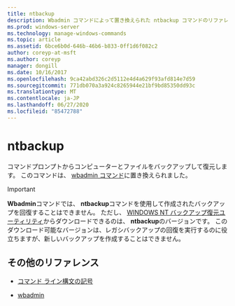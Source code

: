 ```yaml
---
title: ntbackup
description: Wbadmin コマンドによって置き換えられた ntbackup コマンドのリファレンストピックです。
ms.prod: windows-server
ms.technology: manage-windows-commands
ms.topic: article
ms.assetid: 6bce6b0d-646b-46b6-b833-0ff1d6f082c2
author: coreyp-at-msft
ms.author: coreyp
manager: dongill
ms.date: 10/16/2017
ms.openlocfilehash: 9ca42abd326c2d5112e4d4a629f93afd814e7d59
ms.sourcegitcommit: 771db070a3a924c8265944e21bf9bd85350dd93c
ms.translationtype: MT
ms.contentlocale: ja-JP
ms.lasthandoff: 06/27/2020
ms.locfileid: "85472788"
---
```

# <a name="ntbackup"></a>ntbackup

コマンドプロンプトからコンピューターとファイルをバックアップして復元します。 このコマンドは、 [wbadmin コマンド](wbadmin.md)に置き換えられました。

> [!IMPORTANT]
> **Wbadmin**コマンドでは、 **ntbackup**コマンドを使用して作成されたバックアップを回復することはできません。 ただし、 [WINDOWS NT バックアップ復元ユーティリティ](https://www.microsoft.com/download/details.aspx?id=4220)からダウンロードできるのは、 **ntbackup**のバージョンです。 このダウンロード可能なバージョンは、レガシバックアップの回復を実行するのに役立ちますが、新しいバックアップを作成することはできません。

## <a name="additional-references"></a>その他のリファレンス

- [コマンド ライン構文の記号](command-line-syntax-key.md)

- [wbadmin](wbadmin.md)
